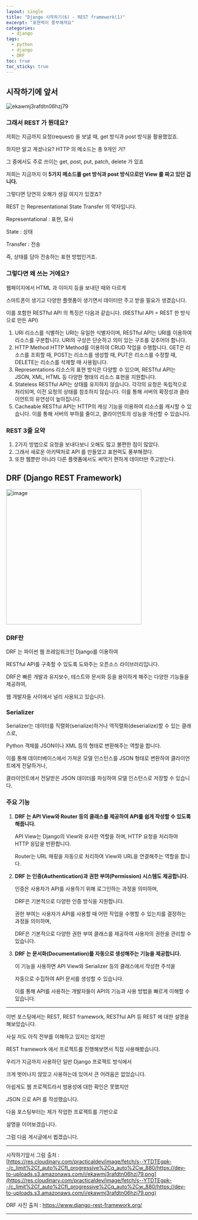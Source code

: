 ```yaml
---
layout: single
title: "Django 시작하기(6) - REST framework(1)"
excerpt: "표현력이 풍부해져요"
categories:
  - django
tags:
  - python
  - django
  - DRF
toc: true
toc_sticky: true
---
```


## 시작하기에 앞서

![ekawmj3rafdtn06hzj79](https://user-images.githubusercontent.com/115909999/219846213-2f16ead3-32c1-4d00-bdcc-717d582a93d5.png)

### 그래서 REST 가 뭔데요?

저희는 지금까지 요청(request) 을 보낼 때, get 방식과 post 방식을 활용했었죠.

하지만 알고 계셨나요? HTTP 의 메소드는 총 9개인 거?

그 중에서도 주로 쓰이는 get, post, put, patch, delete 가 있죠

저희는 지금까지 이 **5가지 메소드를 get 방식과 post 방식으로만 View 를 짜고 있던 겁니다.**

그렇다면 당연히 오해가 생길 여지가 있겠죠?

REST 는 Representational State Transfer 의 약자입니다.

Representational : 표현, 묘사

State : 상태

Transfer : 전송

즉, 상태를 담아 전송하는 표현 방법인거죠.

### 그렇다면 왜 쓰는 거에요?

웹페이지에서 HTML 과 이미지 등을 보내던 때와 다르게

스마트폰이 생기고 다양한 플랫폼이 생기면서 데이터만 주고 받을 필요가 생겼습니다.

이를 포함한 RESTful API 의 특징은 다음과 같습니다. (RESTful API = REST 한 방식으로 만든 API)

1. URI
   리소스를 식별하는 URI는 유일한 식별자이며, RESTful API는 URI를 이용하여 리소스를 구분합니다. URI의 구성은 단순하고 의미 있는 구조를 갖추어야 합니다.
2. HTTP Method
   HTTP Method를 이용하여 CRUD 작업을 수행합니다. GET은 리소스를 조회할 때, POST는 리소스를 생성할 때, PUT은 리소스를 수정할 때, DELETE는 리소스를 삭제할 때 사용됩니다.
3. Representations
   리소스의 표현 방식은 다양할 수 있으며, RESTful API는 JSON, XML, HTML 등 다양한 형태의 리소스 표현을 지원합니다.
4. Stateless
   RESTful API는 상태를 유지하지 않습니다. 각각의 요청은 독립적으로 처리되며, 이전 요청의 상태를 참조하지 않습니다. 이를 통해 서버의 확장성과 클라이언트의 유연성이 높아집니다.
5. Cacheable
   RESTful API는 HTTP의 캐싱 기능을 이용하여 리소스를 캐시할 수 있습니다. 이를 통해 서버의 부하를 줄이고, 클라이언트의 성능을 개선할 수 있습니다.

### REST 3줄 요약

1. 2가지 방법으로 요청을 보내다보니 오해도 많고 불편한 점이 많았다.
2. 그래서 새로운 아키텍처로 API 를 만들었고 표현력도 풍부해졌다.
3. 또한 웹뿐만 아니라 다른 플랫폼에서도 써먹기 편하게 데이터만 주고받는다.

## DRF (Django REST Framework)

<img width="367" alt="image" src="https://user-images.githubusercontent.com/115909999/219846400-66631d9d-15f1-4c31-b127-ff418196df7c.png">

### DRF란

DRF 는 파이썬 웹 프레임워크인 Django를 이용하여

RESTful API를 구축할 수 있도록 도와주는 오픈소스 라이브러리입니다.

DRF은 빠른 개발과 유지보수, 테스트와 문서화 등을 용이하게 해주는 다양한 기능들을 제공하여,

웹 개발자들 사이에서 널리 사용되고 있습니다.

### Serializer

Serializer는 데이터를 직렬화(serialize)하거나 역직렬화(deserialize)할 수 있는 클래스로,

Python 객체를 JSON이나 XML 등의 형태로 변환해주는 역할을 합니다.

이를 통해 데이터베이스에서 가져온 모델 인스턴스를 JSON 형태로 변환하여 클라이언트에게 전달하거나,

클라이언트에서 전달받은 JSON 데이터를 파싱하여 모델 인스턴스로 저장할 수 있습니다.

### 주요 기능

1. **DRF 는 API View와 Router 등의 클래스를 제공하여 API를 쉽게 작성할 수 있도록 해줍니다.**

   API View는 Django의 View와 유사한 역할을 하며, HTTP 요청을 처리하여 HTTP 응답을 반환합니다.

   Router는 URL 매핑을 자동으로 처리하여 View와 URL을 연결해주는 역할을 합니다.

2. **DRF 는 인증(Authentication)과 권한 부여(Permission) 시스템도 제공합니다.**

   인증은 사용자가 API를 사용하기 위해 로그인하는 과정을 의미하며,

   DRF은 기본적으로 다양한 인증 방식을 지원합니다.

   권한 부여는 사용자가 API를 사용할 때 어떤 작업을 수행할 수 있는지를 결정하는 과정을 의미하며,

   DRF은 기본적으로 다양한 권한 부여 클래스를 제공하여 사용자의 권한을 관리할 수 있습니다.

3. **DRF 는 문서화(Documentation)를 자동으로 생성해주는 기능을 제공합니다.**

   이 기능을 사용하면 API View와 Serializer 등의 클래스에서 작성한 주석을

   자동으로 수집하여 API 문서를 생성할 수 있습니다.

   이를 통해 API를 사용하는 개발자들이 API의 기능과 사용 방법을 빠르게 이해할 수 있습니다.

---

이번 포스팅에서는 REST, REST framework, RESTful API 등 REST 에 대한 설명을 해보았습니다.

사실 저도 아직 전부를 이해하고 있지는 않지만

REST framework 에서 프로젝트를 진행해보면서 직접 사용해봤습니다.

우리가 지금까지 사용하던 일반 Django 프로젝트 방식에서

크게 벗어나지 않았고 사용하는데 있어서 큰 어려움은 없었습니다.

아쉽게도 웹 프로젝트라서 범용성에 대한 확인은 못했지만

JSON 으로 API 를 작성했습니다.

다음 포스팅부터는 제가 작업한 프로젝트를 기반으로

설명을 이어보겠습니다.

그럼 다음 게시글에서 뵙겠습니다.

---

시작하기앞서 그림 출처 : [https://res.cloudinary.com/practicaldev/image/fetch/s--YTDTEgpk--/c_limit%2Cf_auto%2Cfl_progressive%2Cq_auto%2Cw_880/https://dev-to-uploads.s3.amazonaws.com/i/ekawmj3rafdtn06hzj79.png](https://res.cloudinary.com/practicaldev/image/fetch/s--YTDTEgpk--/c_limit%2Cf_auto%2Cfl_progressive%2Cq_auto%2Cw_880/https://dev-to-uploads.s3.amazonaws.com/i/ekawmj3rafdtn06hzj79.png)

DRF 사진 출처 : https://www.django-rest-framework.org/

---
